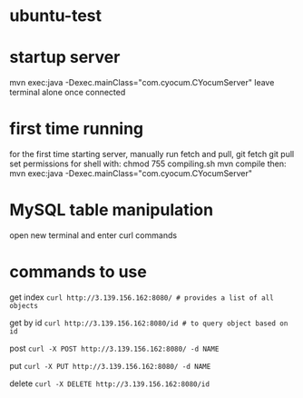 # ubuntu-test

# startup server
mvn exec:java -Dexec.mainClass="com.cyocum.CYocumServer"
  leave terminal alone once connected

# first time running
for the first time starting server, manually run fetch and pull,
    git fetch
    git pull 
  set permissions for shell with: 
    chmod 755 compiling.sh
    mvn compile
  then: mvn exec:java -Dexec.mainClass="com.cyocum.CYocumServer"

# MySQL table manipulation
open new terminal and enter curl commands

# commands to use
get index
`curl http://3.139.156.162:8080/ # provides a list of all objects`

get by id
`curl http://3.139.156.162:8080/id # to query object based on id`

post
`curl -X POST http://3.139.156.162:8080/ -d NAME`

put
`curl -X PUT http://3.139.156.162:8080/ -d NAME`

delete
`curl -X DELETE http://3.139.156.162:8080/id`
 
